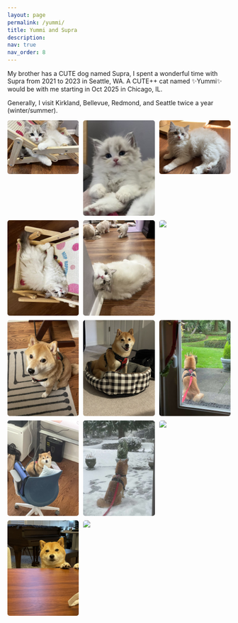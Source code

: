 ```yaml
---
layout: page
permalink: /yummi/
title: Yummi and Supra
description: 
nav: true
nav_order: 8
---
```


My brother has a CUTE dog named Supra, I spent a wonderful time with Supra from 2021 to 2023 in Seattle, WA. A CUTE++ cat named ✨Yummi✨ would be with me starting in Oct 2025 in Chicago, IL.

Generally, I visit Kirkland, Bellevue, Redmond, and Seattle twice a year (winter/summer).

<style>
    /* Style for the photo grid */
    .photo-grid {
        display: grid;
        grid-template-columns: repeat(3, 1fr); /* 3 equal columns */
        grid-gap: 10px; /* gap between grid items */
    }
    /* Style for the individual photos */
    .photo {
        width: 100%; /* Make sure photos take full width of their container */
        height: auto; /* Maintain aspect ratio */
        border-radius: 5px; /* Rounded corners */
        }
</style>
<div class="photo-grid">
    <img class="photo" src="../assets/img/Yummi1.jpg">
    <img class="photo" src="../assets/img/Yummi2.jpg">
    <img class="photo" src="../assets/img/Yummi3.jpg">
    <img class="photo" src="../assets/img/Yummi4.jpg">
    <img class="photo" src="../assets/img/Yummi5.jpg">
    <img class="photo" src="../assets/img/supra1.jpg">
    <img class="photo" src="../assets/img/supra2.jpg">
    <img class="photo" src="../assets/img/supra6.jpg">
    <img class="photo" src="../assets/img/supra3.jpg">
    <img class="photo" src="../assets/img/supra5.jpg">
    <img class="photo" src="../assets/img/supra4.jpg">
    <img class="photo" src="../assets/img/supra7.jpg">
    <img class="photo" src="../assets/img/supra8.jpg">
    <img class="photo" src="../assets/img/supra9.jpg">
</div>

<style>
    /* body {
        display: flex;
        justify-content: center;
        align-items: center;
        flex-direction: column;
        height: 100vh;
        margin: 0;
        font-family: Arial, sans-serif;
    } */
    .container {
        display: flex;
        justify-content: space-between;
        gap: 30px;
        margin-top: 20px;
        padding: 0 20px;
        width: 100%;
        max-width: 1000px;
    }
    .counter-block {
        flex: 1;
        text-align: center;
        padding: 25px;
        border-radius: 15px;
        box-shadow: 0 6px 12px rgba(0, 0, 0, 0.1);
        transition: transform 0.2s, box-shadow 0.2s;
    }
    .counter-block:hover {
        transform: translateY(-5px);
        box-shadow: 0 15px 25px rgba(0, 0, 0, 0.2);
    }
    .icra {
        background-color: #f8d7da;
    }
    .www {
        background-color: #d0e7ff;
    }
    .iclr {
        background-color: #e2e2e2;
    }
    .title {
        font-size: 1.6em;
        margin-bottom: 15px;
        color: #333333;
        font-weight: bold;
    }
    .counter {
        font-size: 1.3em;
        color: #555555;
    }
    #startButton {
        padding: 10px 20px;
        font-size: 1.2em;
        background-color: #61dafb;
        border: none;
        border-radius: 10px;
        cursor: pointer;
        transition: background-color 0.2s;
        margin-bottom: 20px;
    }
    #startButton:hover {
        background-color: #21a1f1;
    }
</style>